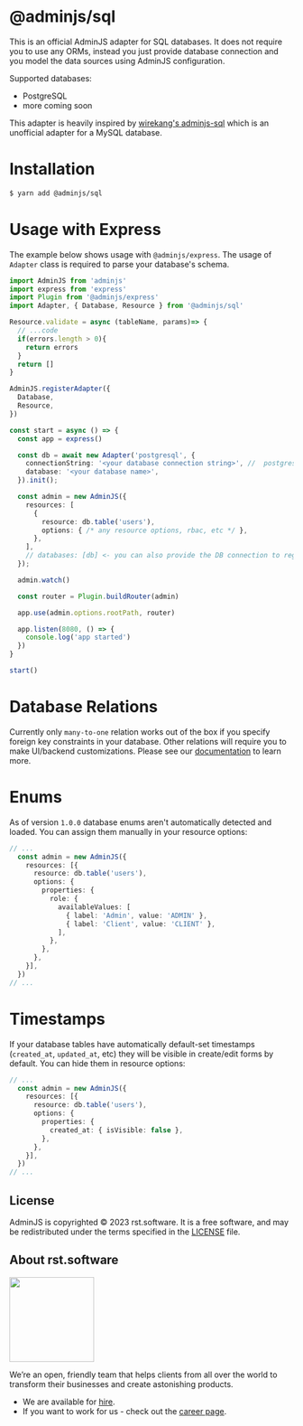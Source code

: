 # @adminjs/sql

This is an official AdminJS adapter for SQL databases. It does not require you to use any ORMs, instead you just provide database connection and you model the data sources using AdminJS configuration.

Supported databases:
- PostgreSQL
- more coming soon

This adapter is heavily inspired by [wirekang's adminjs-sql](https://github.com/wirekang/adminjs-sql) which is an unofficial adapter for a MySQL database.

# Installation

```bash
$ yarn add @adminjs/sql
```

# Usage with Express

The example below shows usage with `@adminjs/express`. The usage of `Adapter` class is required to parse your database's schema.

```typescript
import AdminJS from 'adminjs'
import express from 'express'
import Plugin from '@adminjs/express'
import Adapter, { Database, Resource } from '@adminjs/sql'

Resource.validate = async (tableName, params)=> {
  // ...code
  if(errors.length > 0){
    return errors
  }
  return []
}

AdminJS.registerAdapter({
  Database,
  Resource,
})

const start = async () => {
  const app = express()

  const db = await new Adapter('postgresql', {
    connectionString: '<your database connection string>', //  postgresql://[user]:[password]@[netloc]:[port]/[dbname]
    database: '<your database name>',
  }).init();

  const admin = new AdminJS({
    resources: [
      {
        resource: db.table('users'),
        options: { /* any resource options, rbac, etc */ },
      },
    ],
    // databases: [db] <- you can also provide the DB connection to register all tables at once
  });

  admin.watch()

  const router = Plugin.buildRouter(admin)

  app.use(admin.options.rootPath, router)

  app.listen(8080, () => {
    console.log('app started')
  })
}

start()
```

# Database Relations

Currently only `many-to-one` relation works out of the box if you specify foreign key constraints in your database. Other relations will require you to make UI/backend customizations. Please see our [documentation](https://docs.adminjs.co) to learn more.

# Enums

As of version `1.0.0` database enums aren't automatically detected and loaded. You can assign them manually in your resource options:

```typescript
// ...
  const admin = new AdminJS({
    resources: [{
      resource: db.table('users'),
      options: {
        properties: {
          role: {
            availableValues: [
              { label: 'Admin', value: 'ADMIN' },
              { label: 'Client', value: 'CLIENT' },
            ],
          },
        },
      },
    }],
  })
// ...
```

# Timestamps

If your database tables have automatically default-set timestamps (`created_at`, `updated_at`, etc) they will be visible in create/edit forms by default. You can hide them in resource options:

```typescript
// ...
  const admin = new AdminJS({
    resources: [{
      resource: db.table('users'),
      options: {
        properties: {
          created_at: { isVisible: false },
        },
      },
    }],
  })
// ...
```

## License

AdminJS is copyrighted © 2023 rst.software. It is a free software, and may be redistributed under the terms specified in the [LICENSE](LICENSE.md) file.

## About rst.software

<img src="https://pbs.twimg.com/profile_images/1367119173604810752/dKVlj1YY_400x400.jpg" width=150>

We’re an open, friendly team that helps clients from all over the world to transform their businesses and create astonishing products.

* We are available for [hire](https://www.rst.software/estimate-your-project).
* If you want to work for us - check out the [career page](https://www.rst.software/join-us).
